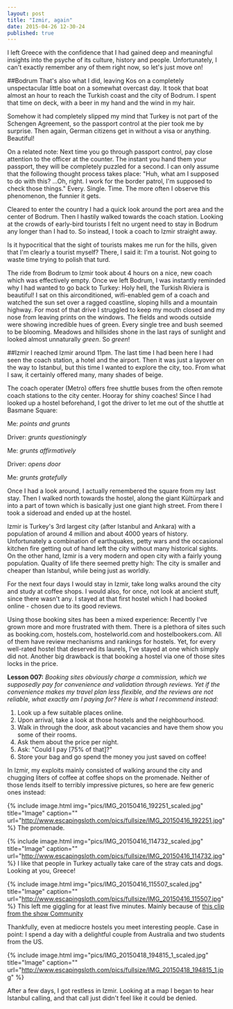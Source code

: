 ```yaml
---
layout: post
title: "Izmir, again"
date: 2015-04-26 12-30-24
published: true
---
```


I left Greece with the confidence that I had gained deep and meaningful insights into the psyche of its culture, history and people. Unfortunately, I can't exactly remember any of them right now, so let's just move on!


##Bodrum
That's also what I did, leaving Kos on a completely unspectacular little boat on a somewhat overcast day. It took that boat almost an hour to reach the Turkish coast and the city of Bodrum. I spent that time on deck, with a beer in my hand and the wind in my hair.

Somehow it had completely slipped my mind that Turkey is not part of the Schengen Agreement, so the passport control at the pier took me by surprise. Then again, German citizens get in without a visa or anything. Beautiful!

On a related note: Next time you go through passport control, pay close attention to the officer at the counter. The instant you hand them your passport, they will be completely puzzled for a second. I can only assume that the following thought process takes place: "Huh, what am I supposed to do with this? ...Oh, right. I work for the border patrol, I'm supposed to check those things."
Every. Single. Time. The more often I observe this phenomenon, the funnier it gets.

Cleared to enter the country I had a quick look around the port area and the center of Bodrum. Then I hastily walked towards the coach station. Looking at the crowds of early-bird tourists I felt no urgent need to stay in Bodrum any longer than I had to. So instead, I took a coach to Izmir straight away. 

Is it hypocritical that the sight of tourists makes me run for the hills, given that I'm clearly a tourist myself? There, I said it: I'm a tourist. Not going to waste time trying to polish that turd.

The ride from Bodrum to Izmir took about 4 hours on a nice, new coach which was effectively empty. Once we left Bodrum, I was instantly reminded why I had wanted to go back to Turkey: Holy hell, the Turkish Riviera is beautiful! I sat on this airconditioned, wifi-enabled gem of a coach and watched the sun set over a ragged coastline, sloping hills and a mountain highway. For most of that drive I struggled to keep my mouth closed and my nose from leaving prints on the windows. The fields and woods outside were showing incredible hues of green. Every single tree and bush seemed to be blooming. Meadows and hillsides shone in the last rays of sunlight and looked almost unnaturally _green_. So _green_!


##Izmir
I reached Izmir around 11pm. The last time I had been here I had seen the coach station, a hotel and the airport. Then it was just a layover on the way to Istanbul, but this time I wanted to explore the city, too. From what I saw, it certainly offered many, many shades of beige.

The coach operater (Metro) offers free shuttle buses from the often remote coach stations to the city center. Hooray for shiny coaches! Since I had looked up a hostel beforehand, I got the driver to let me out of the shuttle at Basmane Square:

Me: *points and grunts*

Driver: *grunts questioningly*

Me: *grunts affirmatively*

Driver: *opens door*

Me: *grunts gratefully*


Once I had a look around, I actually remembered the square from my last stay. Then I walked north towards the hostel, along the giant Kültürpark and into a part of town which is basically just one giant high street. From there I took a sideroad and ended up at the hostel.

Izmir is Turkey's 3rd largest city (after Istanbul and Ankara) with a population of around 4 million and about 4000 years of history. Unfortunately a combination of earthquakes, petty wars and the occasional kitchen fire getting out of hand left the city without many historical sights. On the other hand, Izmir is a very modern and open city with a fairly young population. Quality of life there seemed pretty high: The city is smaller and cheaper than Istanbul, while being just as worldly.

For the next four days I would stay in Izmir, take long walks around the city and study at coffee shops. I would also, for once, not look at ancient stuff, since there wasn't any. I stayed at that first hostel which I had booked online - chosen due to its good reviews. 

Using those booking sites has been a mixed experience: Recently I've grown more and more frustrated with them. There is a plethora of sites such as booking.com, hostels.com, hostelworld.com and hostelbookers.com. All of them have review mechanisms and rankings for hostels. Yet, for every well-rated hostel that deserved its laurels, I've stayed at one which simply did not. Another big drawback is that booking a hostel via one of those sites locks in the price.


**Lesson 007:** *Booking sites obviously charge a commission, which we supposedly pay for convenience and validation through reviews. Yet if the convenience makes my travel plan less flexible, and the reviews are not reliable, what exactly am I paying for? Here is what I recommend instead:*

1. Look up a few suitable places online.
2. Upon arrival, take a look at those hostels and the neighbourhood.
3. Walk in through the door, ask about vacancies and have them show you some of their rooms.
4. Ask them about the price per night.
5. Ask: "Could I pay [75% of that]?"
6. Store your bag and go spend the money you just saved on coffee!


In Izmir, my exploits mainly consisted of walking around the city and chugging liters of coffee at coffee shops on the promenade. Neither of those lends itself to terribly impressive pictures, so here are few generic ones instead:

{% include image.html img="pics/IMG_20150416_192251_scaled.jpg" title="Image" caption="" url="http://www.escapingsloth.com/pics/fullsize/IMG_20150416_192251.jpg" %}
The promenade.

{% include image.html img="pics/IMG_20150416_114732_scaled.jpg" title="Image" caption="" url="http://www.escapingsloth.com/pics/fullsize/IMG_20150416_114732.jpg" %}
I like that people in Turkey actually take care of the stray cats and dogs. Looking at you, Greece!

{% include image.html img="pics/IMG_20150416_115507_scaled.jpg" title="Image" caption="" url="http://www.escapingsloth.com/pics/fullsize/IMG_20150416_115507.jpg" %}
This left me giggling for at least five minutes. Mainly because of [this clip from the show Community](https://www.youtube.com/watch?v=5nRzh4CJTZs)

Thankfully, even at mediocre hostels you meet interesting people. Case in point: I spend a day with a delightful couple from Australia and two students from the US.

{% include image.html img="pics/IMG_20150418_194815_1_scaled.jpg" title="Image" caption="" url="http://www.escapingsloth.com/pics/fullsize/IMG_20150418_194815_1.jpg" %}

After a few days, I got restless in Izmir. Looking at a map I began to hear Istanbul calling, and that call just didn't feel like it could be denied. 












